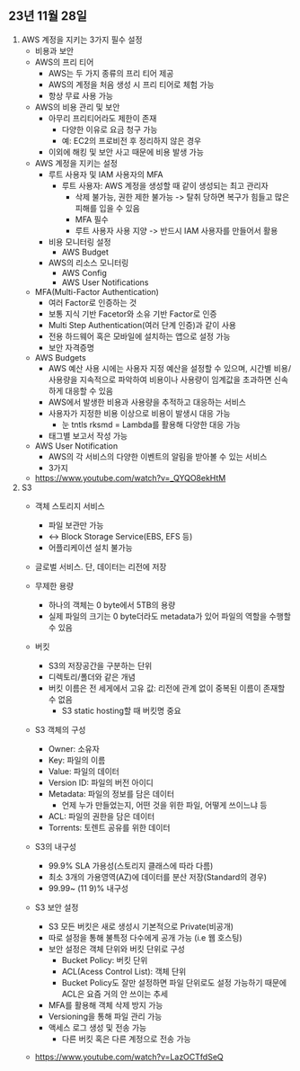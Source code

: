 ## 23년 11월 28일

1. AWS 계정을 지키는 3가지 필수 설정
    - 비용과 보안
    - AWS의 프리 티어
        - AWS는 두 가지 종류의 프리 티어 제공
        - AWS의 계정을 처음 생성 시 프리 티어로 체험 가능
        - 항상 무료 사용 가능
    - AWS의 비용 관리 및 보안
        - 아무리 프리티어라도 제한이 존재
            - 다양한 이유로 요금 청구 가능
            - 예: EC2의 프로비전 후 정리하지 않은 경우
        - 이외에 해킹 및 보안 사고 때문에 비용 발생 가능
    - AWS 계정을 지키는 설정
        - 루트 사용자 및 IAM 사용자의 MFA
            - 루트 사용자: AWS 계정을 생성할 때 같이 생성되는 최고 관리자
                - 삭제 불가능, 권한 제한 불가능 -> 탈취 당하면 복구가 힘들고 많은 피해를 입을 수 있음
                - MFA 필수
                - 루트 사용자 사용 지양 -> 반드시 IAM 사용자를 만들어서 활용
        - 비용 모니터링 설정
            - AWS Budget
        - AWS의 리소스 모니터링
            - AWS Config
            - AWS User Notifications
    - MFA(Multi-Factor Authentication)
        - 여러 Factor로 인증하는 것
        - 보통 지식 기반 Facetor와 소유 기반 Factor로 인증
        - Multi Step Authentication(여러 단계 인증)과 같이 사용
        - 전용 하드웨어 혹은 모바일에 설치하는 앱으로 설정 가능
        - 보안 자격증명
    - AWS Budgets
        - AWS 예산 사용 시에는 사용자 지정 예산을 설정할 수 있으며, 시간별 비용/사용량을 지속적으로 파악하여 비용이나 사용량이 임계값을 초과하면 신속하게 대응할 수 있음
        - AWS에서 발생한 비용과 사용량을 추적하고 대응하는 서비스
        - 사용자가 지정한 비용 이상으로 비용이 발생시 대응 가능
            - 눈 tntls rksmd = Lambda를 활용해 다양한 대응 가능
        - 태그별 보고서 작성 가능
    - AWS User Notification
        - AWS의 각 서비스의 다양한 이벤트의 알림을 받아볼 수 있는 서비스
        - 3가지
    - https://www.youtube.com/watch?v=_QYQO8ekHtM
2. S3
    - 객체 스토리지 서비스
        - 파일 보관만 가능
        - <-> Block Storage Service(EBS, EFS 등)
        - 어플리케이션 설치 불가능
    - 글로벌 서비스. 단, 데이터는 리전에 저장
    - 무제한 용량
        - 하나의 객체는 0 byte에서 5TB의 용량
        - 실제 파일의 크기는 0 byte더라도 metadata가 있어 파일의 역할을 수행할 수 있음
    - 버킷
        - S3의 저장공간을 구분하는 단위
        - 디렉토리/폴더와 같은 개념
        - 버킷 이름은 전 세게에서 고유 값: 리전에 관계 없이 중복된 이름이 존재할 수 없음
            - S3 static hosting할 때 버킷명 중요
    - S3 객체의 구성
        - Owner: 소유자
        - Key: 파일의 이름
        - Value: 파일의 데이터
        - Version ID: 파일의 버전 아이디
        - Metadata: 파일의 정보를 담은 데이터
            - 언제 누가 만들었는지, 어떤 것을 위한 파일, 어떻게 쓰이느냐 등
        - ACL: 파일의 권한을 담은 데이터
        - Torrents: 토렌트 공유를 위한 데이터
    - S3의 내구성
        - 99.9% SLA 가용성(스토리지 클래스에 따라 다름)
        - 최소 3개의 가용영역(AZ)에 데이터를 분산 저장(Standard의 경우)
        - 99.99~ (11 9)% 내구성
    - S3 보안 설정
        - S3 모든 버킷은 새로 생성시 기본적으로 Private(비공개)
        - 따로 설정을 통해 불특정 다수에게 공개 가능 (i.e 웹 호스팅)
        - 보안 설정은 객체 단위와 버킷 단위로 구성
            - Bucket Policy: 버킷 단위
            - ACL(Acess Control List): 객체 단위
            - Bucket Policy도 잘만 설정하면 파일 단위로도 설정 가능하기 때문에 ACL은 요즘 거의 안 쓰이는 추세
        - MFA를 활용해 객체 삭제 방지 가능
        - Versioning을 통해 파일 관리 가능
        - 액세스 로그 생성 및 전송 가능
            - 다른 버킷 혹은 다른 계정으로 전송 가능
        

    - https://www.youtube.com/watch?v=LazOCTfdSeQ
